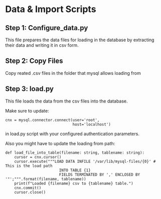 # Data & Import Scripts

## Step 1: Configure_data.py
This file prepares the data files for loading in the database by extracting their data and writing it in csv form.

## Step 2: Copy Files
Copy reated .csv files in the folder that mysql allows loading from

## Step 3: load.py
This file loads the data from the csv files into the database.

Make sure to update:

```
cnx = mysql.connector.connect(user='root',
                              host='localhost')
```
in load.py script with your configured authentication parameters.

Also you might have to update the loading from path:

```
def load_file_into_table(filename: string, tablename: string):
    cursor = cnx.cursor() 
    cursor.execute("""LOAD DATA INFILE '/var/lib/mysql-files/{0}' # This is the load path
                        INTO TABLE {1}
                        FIELDS TERMINATED BY ',' ENCLOSED BY '"';""".format(filename, tablename))
    print(f"Loaded {filename} csv to {tablename} table.")
    cnx.commit()
    cursor.close()
```
